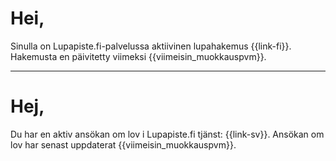 # Hei,

Sinulla on Lupapiste.fi-palvelussa aktiivinen lupahakemus {{link-fi}}. Hakemusta en p&auml;ivitetty viimeksi {{viimeisin_muokkauspvm}}.

---

# Hej,

Du har en aktiv ans&ouml;kan om lov i Lupapiste.fi tj&auml;nst: {{link-sv}}. Ans&ouml;kan om lov har senast uppdaterat {{viimeisin_muokkauspvm}}.